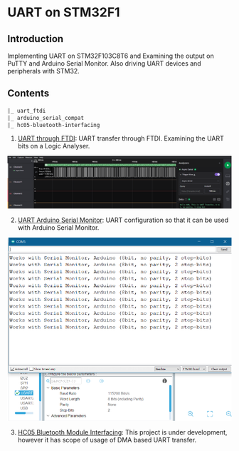 # UART on STM32F1
## Introduction
Implementing UART on STM32F103C8T6 and Examining the output on PuTTY and Arduino Serial Monitor. Also driving UART devices and peripherals with STM32.

## Contents
```
|_ uart_ftdi
|_ arduino_serial_compat
|_ hc05-bluetooth-interfacing
```

1. [UART through FTDI](./uart_ftdi/):
UART transfer through FTDI. Examining the UART bits on a Logic Analyser.

![Demo](./uart_ftdi/Results/output.png)

2. [UART Arduino Serial Monitor](./arduino_serial_compat/): UART configuration so that it can be used with Arduino Serial Monitor.

![Demo](./arduino_serial_compat/Results/output.png)

3. [HC05 Bluetooth Module Interfacing](./hc05-bluetooth-interfacing/): This project is under development, however it has scope of usage of DMA based UART transfer.

